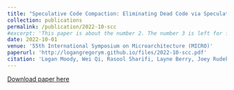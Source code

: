 ```yaml
---
title: "Speculative Code Compaction: Eliminating Dead Code via Speculative Microcode Transformations"
collection: publications
permalink: /publication/2022-10-scc
#excerpt: 'This paper is about the number 2. The number 3 is left for future work.'
date: 2022-10-01
venue: '55th International Symposium on Microarchitecture (MICRO)'
paperurl: 'http://logangregorym.github.io/files/2022-10-scc.pdf'
citation: 'Logan Moody, Wei Qi, Rasool Sharifi, Layne Berry, Joey Rudek, Jayesh Gaur, Jeff Parkhurst, Sreenivas Subramoney, Kevin Skadron, Ashish Venkat. "Speculative Code Compaction: Eliminating Dead Code via Speculative Microcode Transformations." <i>55th International Symposium on Microarchitecture (MICRO)</i>, 2022.'
---
```


[Download paper here](http://logangregorym.github.io/files/2022-10-scc.pdf)

<!---
This paper is about the number 2. The number 3 is left for future work.

Recommended citation: Logan Moody, Wei Qi, Rasool Sharifi, Layne Berry, Joey Rudek, Jayesh Gaur, Jeff Parkhurst, Sreenivas Subramoney, Kevin Skadron, Ashish Venkat. "Speculative Code Compaction: Eliminating Dead Code via Speculative Microcode Transformations." <i>55th International Symposium on Microarchitecture (MICRO)</i>, 2022.
--->
